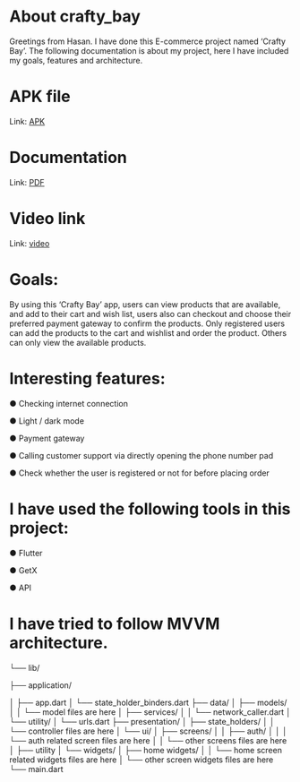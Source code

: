# About crafty_bay

Greetings from Hasan. I have done this E-commerce project named ‘Crafty Bay’.
The following documentation is about my project, here I have included my goals, features and
architecture. 

# APK file 
Link: [APK](https://drive.google.com/file/d/1HAZjpmwKCssXxOJjidWX7Ho0qvHPbLJo/view?usp=sharing)

# Documentation 
Link: [PDF](https://drive.google.com/file/d/1QezFknLlKexvSLONr4tKjZ0lFWFKyyy3/view?usp=sharing)

# Video link
Link: [video](https://drive.google.com/file/d/1duUO0mTRpOabhhutBr5tAYfRDYH16lQu/view?usp=sharing)

# Goals:
By using this ‘Crafty Bay’ app, users can view products that are available, and add to their cart
and wish list, users also can checkout and choose their preferred payment gateway to confirm the
products. Only registered users can add the products to the cart and wishlist and order the
product. Others can only view the available products.

# Interesting features:
● Checking internet connection

● Light / dark mode

● Payment gateway

● Calling customer support via directly opening the phone number pad

● Check whether the user is registered or not for before placing order


# I have used the following tools in this project:
● Flutter

● GetX

● API

# I have tried to follow MVVM architecture.
└── lib/

├── application/

│ ├── app.dart
│ └── state_holder_binders.dart
├── data/
│ ├── models/
│ │ └── model files are here
│ ├── services/
│ │ └── network_caller.dart
│ └── utility/
│ └── urls.dart
├── presentation/
│ ├── state_holders/
│ │ └── controller files are here
│ └── ui/
│ ├── screens/
│ │ ├── auth/
│ │ │ └── auth related screen files are here
│ │ └── other screens files are here
│ ├── utility
│ └── widgets/
│ ├── home widgets/
│ │ └── home screen related widgets files are here
│ └── other screen widgets files are here
└── main.dart


